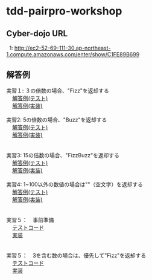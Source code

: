 # tdd-pairpro-workshop

## Cyber-dojo URL
   1: http://ec2-52-69-111-30.ap-northeast-1.compute.amazonaws.com/enter/show/C1FE89B699
   
   
## 解答例
  実習１: ３の倍数の場合、"Fizz"を返却する　<br>
      &nbsp;&nbsp;&nbsp;&nbsp;<a href="https://github.com/kakawano/tdd-pairpro-workshop/blob/q02/src/test/java/FizzBuzzTest.java">解答例(テスト)</a><br>
      &nbsp;&nbsp;&nbsp;&nbsp;<a href="https://github.com/kakawano/tdd-pairpro-workshop/blob/q02/src/main/java/FizzBuzz.java">解答例(実装)</a><br>
      <br>
  実習2: 5の倍数の場合、"Buzz"を返却する　<br>
      &nbsp;&nbsp;&nbsp;&nbsp;<a href="https://github.com/kakawano/tdd-pairpro-workshop/blob/q03/src/test/java/FizzBuzzTest.java">解答例(テスト)</a><br>
      &nbsp;&nbsp;&nbsp;&nbsp;<a href="https://github.com/kakawano/tdd-pairpro-workshop/blob/q03/src/main/java/FizzBuzz.java">解答例(実装)</a><br>      
      <br>
  実習3: 15の倍数の場合、"FizzBuzz"を返却する　<br>
      &nbsp;&nbsp;&nbsp;&nbsp;<a href="https://github.com/kakawano/tdd-pairpro-workshop/blob/q04/src/test/java/FizzBuzzTest.java">解答例(テスト)</a><br>
      &nbsp;&nbsp;&nbsp;&nbsp;<a href="https://github.com/kakawano/tdd-pairpro-workshop/blob/q04/src/main/java/FizzBuzz.java">解答例(実装)</a><br>
      <br>
  実習4: 1~100以外の数値の場合は""（空文字）を返却する<br>
      &nbsp;&nbsp;&nbsp;&nbsp;<a href="https://github.com/kakawano/tdd-pairpro-workshop/blob/q05/src/test/java/FizzBuzzTest.java">解答例(テスト)</a><br>
      &nbsp;&nbsp;&nbsp;&nbsp;<a href="https://github.com/kakawano/tdd-pairpro-workshop/blob/q05/src/main/java/FizzBuzz.java">解答例(実装)</a><br>      
      <br>
  実習５：　事前準備<br>
        &nbsp;&nbsp;&nbsp;&nbsp;<a href="https://github.com/kakawano/tdd-pairpro-workshop/blob/q06/src/test/java/FizzBuzzTest.java">テストコード</a><br>
        &nbsp;&nbsp;&nbsp;&nbsp;<a href="https://github.com/kakawano/tdd-pairpro-workshop/blob/q06/src/main/java/FizzBuzz.java">実装</a><br>      
              <br>
  実習５：　3を含む数の場合は、優先して"Fizz"を返却する<br>
        &nbsp;&nbsp;&nbsp;&nbsp;<a href="https://github.com/kakawano/tdd-pairpro-workshop/blob/q07/src/test/java/FizzBuzzTest.java">テストコード</a><br>
        &nbsp;&nbsp;&nbsp;&nbsp;<a href="https://github.com/kakawano/tdd-pairpro-workshop/blob/q07/src/main/java/FizzBuzz.java">実装</a><br>      

